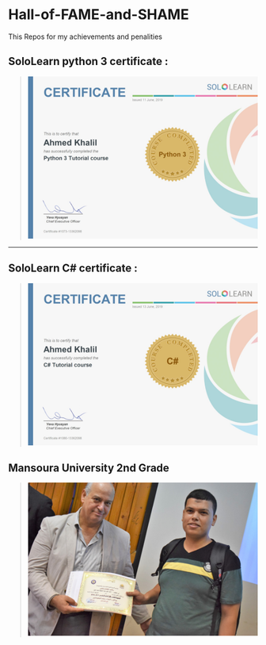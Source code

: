 # Hall-of-FAME-and-SHAME
This Repos for my achievements and penalities 
## SoloLearn python 3 certificate :
 > ![](Cert/cert-1073-13362098.jpg)
---
## SoloLearn C# certificate :
 > ![](Cert/3.JPG)
## Mansoura University 2nd Grade 
 > ![](Cert/DSC_0192.JPG)
